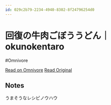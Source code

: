 ```yaml
---
id: 029c2b79-2234-4940-8302-8f24796254d0
---
```


# 回復の牛肉ごぼううどん｜okunokentaro
#Omnivore

[Read on Omnivore](https://omnivore.app/me/okunokentaro-190bad6b8b4)
[Read Original](https://sizu.me/okunokentaro/posts/uh1oh3ttueu2)

## Notes

うまそうなレシピノウハウ


